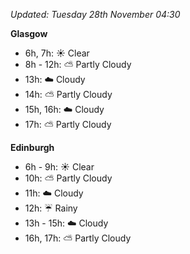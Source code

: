 *Updated: Tuesday 28th November 04:30*

**Glasgow**

* 6h, 7h: :sunny: Clear
* 8h - 12h: :partly_sunny: Partly Cloudy
* 13h: :cloud: Cloudy
* 14h: :partly_sunny: Partly Cloudy
* 15h, 16h: :cloud: Cloudy
* 17h: :partly_sunny: Partly Cloudy

**Edinburgh**

* 6h - 9h: :sunny: Clear
* 10h: :partly_sunny: Partly Cloudy
* 11h: :cloud: Cloudy
* 12h: :umbrella: Rainy
* 13h - 15h: :cloud: Cloudy
* 16h, 17h: :partly_sunny: Partly Cloudy
